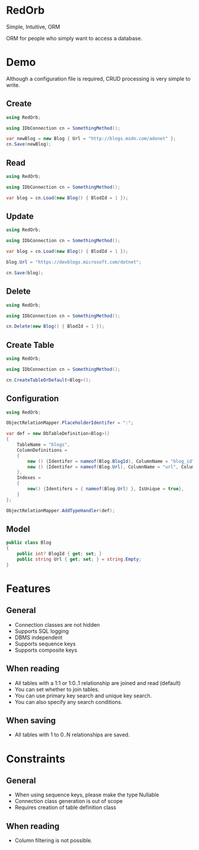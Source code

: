 # RedOrb
Simple, Intuitive, ORM

ORM for people who simply want to access a database.

# Demo
Although a configuration file is required, CRUD processing is very simple to write.
## Create
```cs
using RedOrb;

using IDbConnection cn = SomethingMethod();

var newBlog = new Blog { Url = "http://blogs.msdn.com/adonet" };
cn.Save(newBlog);
```
## Read
```cs
using RedOrb;

using IDbConnection cn = SomethingMethod();

var blog = cn.Load(new Blog() { BlodId = 1 });
```

## Update
```cs
using RedOrb;

using IDbConnection cn = SomethingMethod();

var blog = cn.Load(new Blog() { BlodId = 1 });

blog.Url = "https://devblogs.microsoft.com/dotnet";

cn.Save(blog);
```

## Delete
```cs
using RedOrb;

using IDbConnection cn = SomethingMethod();

cn.Delete(new Blog() { BlodId = 1 });
```

## Create Table
```cs
using RedOrb;

using IDbConnection cn = SomethingMethod();

cn.CreateTableOrDefault<Blog>();
```

## Configuration
```cs
using RedOrb;

ObjectRelationMapper.PlaceholderIdentifer = ":";

var def = new DbTableDefinition<Blog>()
{
    TableName = "blogs",
    ColumnDefinitions =
    {
        new () {Identifer = nameof(Blog.BlogId), ColumnName = "blog_id", ColumnType= "serial8", RelationColumnType = "bigint", IsPrimaryKey= true, IsAutoNumber = true},
        new () {Identifer = nameof(Blog.Url), ColumnName = "url", ColumnType= "text"},
    },
    Indexes =
    {
        new() {Identifers = { nameof(Blog.Url) }, IsUnique = true},
    }
};

ObjectRelationMapper.AddTypeHandler(def);
```

## Model
```cs
public class Blog
{
    public int? BlogId { get; set; }
    public string Url { get; set; } = string.Empty;
}
```


# Features
## General
- Connection classes are not hidden
- Supports SQL logging
- DBMS independent
- Supports sequence keys
- Supports composite keys

## When reading
- All tables with a 1:1 or 1:0..1 relationship are joined and read (default)
- You can set whether to join tables.
- You can use primary key search and unique key search.
- You can also specify any search conditions.

## When saving
- All tables with 1 to 0..N relationships are saved.

# Constraints
## General
- When using sequence keys, please make the type Nullable
- Connection class generation is out of scope
- Requires creation of table definition class

## When reading
- Column filtering is not possible.
